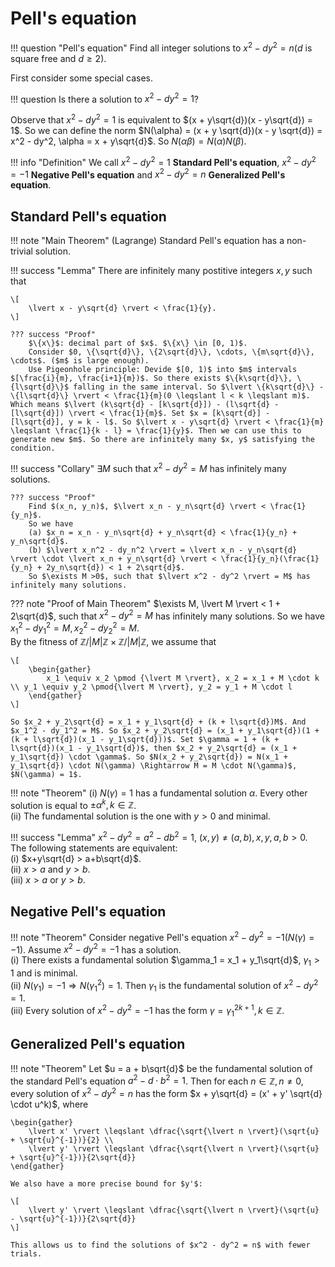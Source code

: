# Pell's equation

!!! question "Pell's equation"
    Find all integer solutions to $x^2 - dy^2 = n$($d$ is square free and $d \geqslant 2$).

First consider some special cases.

!!! question
    Is there a solution to $x^2 - dy^2 = 1$?

Observe that $x^2 - dy^2 = 1$ is equivalent to $(x + y\sqrt{d})(x - y\sqrt{d}) = 1$. So we can define the norm $N(\alpha) = (x + y \sqrt{d})(x - y \sqrt{d}) = x^2 - dy^2, \alpha = x + y\sqrt{d}$. So $N(\alpha \beta) = N(\alpha)N(\beta)$.

!!! info "Definition"
    We call $x^2-dy^2 = 1$ **Standard Pell's equation**, $x^2-dy^2 = -1$ **Negative Pell's equation** and $x^2-dy^2 = n$ **Generalized Pell's equation**.

## Standard Pell's equation

!!! note "Main Theorem"
    (Lagrange) Standard Pell's equation has a non-trivial solution.

!!! success "Lemma"
    There are infinitely many postitive integers $x, y$ such that 

    \[
        \lvert x - y\sqrt{d} \rvert < \frac{1}{y}.
    \]

    ??? success "Proof"
        $\{x\}$: decimal part of $x$. $\{x\} \in [0, 1)$.  
        Consider $0, \{\sqrt{d}\}, \{2\sqrt{d}\}, \cdots, \{m\sqrt{d}\}, \cdots$. ($m$ is large enough).  
        Use Pigeonhole principle: Devide $[0, 1)$ into $m$ intervals $[\frac{i}{m}, \frac{i+1}{m})$. So there exists $\{k\sqrt{d}\}, \{l\sqrt{d}\}$ falling in the same interval. So $\lvert \{k\sqrt{d}\} - \{l\sqrt{d}\} \rvert < \frac{1}{m}(0 \leqslant l < k \leqslant m)$. Which means $\lvert (k\sqrt{d} - [k\sqrt{d}]) - (l\sqrt{d} - [l\sqrt{d}]) \rvert < \frac{1}{m}$. Set $x = [k\sqrt{d}] - [l\sqrt{d}], y = k - l$. So $\lvert x - y\sqrt{d} \rvert < \frac{1}{m} \leqslant \frac{1}{k - l} = \frac{1}{y}$. Then we can use this to generate new $m$. So there are infinitely many $x, y$ satisfying the condition.

!!! success "Collary"
    $\exists M$ such that $x^2 - dy^2 = M$ has infinitely many solutions.

    ??? success "Proof"
        Find $(x_n, y_n)$, $\lvert x_n - y_n\sqrt{d} \rvert < \frac{1}{y_n}$.  
        So we have  
        (a) $x_n = x_n - y_n\sqrt{d} + y_n\sqrt{d} < \frac{1}{y_n} + y_n\sqrt{d}$.  
        (b) $\lvert x_n^2 - dy_n^2 \rvert = \lvert x_n - y_n\sqrt{d} \rvert \cdot \lvert x_n + y_n\sqrt{d} \rvert < \frac{1}{y_n}(\frac{1}{y_n} + 2y_n\sqrt{d}) < 1 + 2\sqrt{d}$.  
        So $\exists M >0$, such that $\lvert x^2 - dy^2 \rvert = M$ has infinitely many solutions.

??? note "Proof of Main Theorem"
    $\exists M, \lvert M \rvert < 1 + 2\sqrt{d}$, such that $x^2 - dy^2 = M$ has infinitely many solutions. So we have $x_1^2 - dy_1^2 = M, x_2^2 - dy_2^2 = M$.  
    By the fitness of $\mathbb{Z}/\lvert M \rvert \mathbb{Z} \times \mathbb{Z}/\lvert M \rvert \mathbb{Z}$, we assume that 

    \[
        \begin{gather}
            x_1 \equiv x_2 \pmod {\lvert M \rvert}, x_2 = x_1 + M \cdot k \\ y_1 \equiv y_2 \pmod{\lvert M \rvert}, y_2 = y_1 + M \cdot l
        \end{gather}
    \]

    So $x_2 + y_2\sqrt{d} = x_1 + y_1\sqrt{d} + (k + l\sqrt{d})M$. And $x_1^2 - dy_1^2 = M$. So $x_2 + y_2\sqrt{d} = (x_1 + y_1\sqrt{d})(1 + (k + l\sqrt{d})(x_1 - y_1\sqrt{d}))$. Set $\gamma = 1 + (k + l\sqrt{d})(x_1 - y_1\sqrt{d})$, then $x_2 + y_2\sqrt{d} = (x_1 + y_1\sqrt{d}) \cdot \gamma$. So $N(x_2 + y_2\sqrt{d}) = N(x_1 + y_1\sqrt{d}) \cdot N(\gamma) \Rightarrow M = M \cdot N(\gamma)$, $N(\gamma) = 1$. 

!!! note "Theorem"
    (i) $N(\gamma) = 1$ has a fundamental solution $\alpha$. Every other solution is equal to $\pm \alpha^k, k \in \mathbb{Z}$.  
    (ii)  The fundamental solution is the one with $y > 0$ and minimal.

!!! success "Lemma"
    $x^2 - dy^2 = a^2 - db^2 = 1$, $(x, y) \neq (a, b), x, y, a, b > 0$. The following statements are equivalent:  
    (i) $x+y\sqrt{d} > a+b\sqrt{d}$.  
    (ii) $x > a$ and $y > b$.  
    (iii) $x > a$ or $y > b$.

## Negative Pell's equation

!!! note "Theorem"
    Consider negative Pell's equation $x^2 - dy^2 = -1$($N(\gamma) = -1$). Assume $x^2 - dy^2 = -1$ has a solution.  
    (i) There exists a fundamental solution $\gamma_1 = x_1 + y_1\sqrt{d}$, $\gamma_1 > 1$ and is minimal.  
    (ii) $N(\gamma_1) = -1 \Rightarrow N(\gamma_1^2) = 1$. Then $\gamma_1$ is the fundamental solution of $x^2 - dy^2 = 1$.  
    (iii) Every solution of $x^2 - dy^2 = -1$ has the form $\gamma = \gamma_1^{2k+1}, k \in \mathbb{Z}$.

## Generalized Pell's equation

!!! note "Theorem"
    Let $u = a + b\sqrt{d}$ be the fundamental solution of the standard Pell's equation $a^2 - d \cdot b^2 = 1$. Then for each $n \in \mathbb{Z}, n \neq 0$, every solution of $x^2 - dy^2 = n$ has the form $x + y\sqrt{d} = (x' + y' \sqrt{d} \cdot u^k)$, where 

    \begin{gather} 
        \lvert x' \rvert \leqslant \dfrac{\sqrt{\lvert n \rvert}(\sqrt{u} + \sqrt{u}^{-1})}{2} \\
        \lvert y' \rvert \leqslant \dfrac{\sqrt{\lvert n \rvert}(\sqrt{u} + \sqrt{u}^{-1})}{2\sqrt{d}}
    \end{gather}

    We also have a more precise bound for $y'$:

    \[
        \lvert y' \rvert \leqslant \dfrac{\sqrt{\lvert n \rvert}(\sqrt{u} - \sqrt{u}^{-1})}{2\sqrt{d}}
    \]

    This allows us to find the solutions of $x^2 - dy^2 = n$ with fewer trials.
    